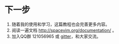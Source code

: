 # 下一步

1. 随着我的使用和学习，这篇教程也会完善更多内容。
2. 阅读一遍文档 http://spacevim.org/documentation/ 。
3. 加入QQ群 121056965 或 [gitter](https://gitter.im/SpaceVim/SpaceVim)，和大家交流。



